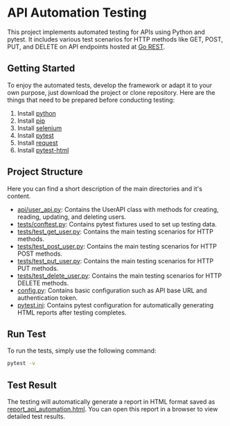 # API Automation Testing
This project implements automated testing for APIs using Python and pytest. It includes various test scenarios for HTTP methods like GET, POST, PUT, and DELETE on API endpoints hosted at [Go REST](https://gorest.co.in/).

## Getting Started
To enjoy the automated tests, develop the framework or adapt it to your own purpose, just download the project or clone repository.
Here are the things that need to be prepared before conducting testing:
1. Install [python](https://www.python.org/downloads/)
2. Install [pip](https://pypi.org/project/pip/)
3. Install [selenium](https://pypi.org/project/selenium/)
4. Install [pytest](https://pypi.org/project/pytest/)
5. Install [request](https://pypi.org/project/requests/)
6. Install [pytest-html](https://pypi.org/project/pytest-html/)

## Project Structure
Here you can find a short description of the main directories and it's content.
- [api/user_api.py](https://github.com/wahuyhidayat/API-Automation-Test-using-Selenium-Python/blob/main/api/user_api.py): Contains the UserAPI class with methods for creating, reading, updating, and deleting users.
- [tests/conftest.py](https://github.com/wahuyhidayat/API-Automation-Test-using-Selenium-Python/blob/main/tests/conftest.py): Contains pytest fixtures used to set up testing data.
- [tests/test_get_user.py](https://github.com/wahuyhidayat/API-Automation-Test-using-Selenium-Python/blob/main/tests/test_get_user.py): Contains the main testing scenarios for HTTP methods.
- [tests/test_post_user.py](https://github.com/wahuyhidayat/API-Automation-Test-using-Selenium-Python/blob/main/tests/test_post_user.py): Contains the main testing scenarios for HTTP POST methods.
- [tests/test_put_user.py](https://github.com/wahuyhidayat/API-Automation-Test-using-Selenium-Python/blob/main/tests/test_put_user.py): Contains the main testing scenarios for HTTP PUT methods.
- [tests/test_delete_user.py](https://github.com/wahuyhidayat/API-Automation-Test-using-Selenium-Python/blob/main/tests/test_delete_user.py): Contains the main testing scenarios for HTTP DELETE methods.
- [config.py](https://github.com/wahuyhidayat/API-Automation-Test-using-Selenium-Python/blob/main/config.py): Contains basic configuration such as API base URL and authentication token.
- [pytest.ini](https://github.com/wahuyhidayat/API-Automation-Test-using-Selenium-Python/blob/main/pytest.ini): Contains pytest configuration for automatically generating HTML reports after testing completes.

## Run Test
To run the tests, simply use the following command:
```bash
pytest -v
```
## Test Result
The testing will automatically generate a report in HTML format saved as [report_api_automation.html](https://github.com/wahuyhidayat/API-Automation-Test-using-Selenium-Python/blob/main/report_api_automation.html). You can open this report in a browser to view detailed test results.
